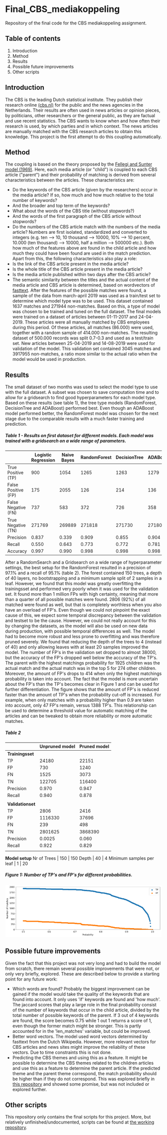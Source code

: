 # Final_CBS_mediakoppeling
Repository of the final code for the CBS mediakoppeling assignment.

## Table of contents
1. Introduction
2. Method
3. Results
4. Possible future improvements
5. Other scripts

## Introduction
The CBS is the leading Dutch statistical institute. They publish their research online [(cbs.nl)](https://www.cbs.nl/ "CBS's Homepage") for the public and the news agencies in the Netherlands. Their results are often used in news articles or opinion pieces, by politicians, other researchers or the general public, as they are factual and use recent statistics. The CBS wants to know when and how often their research is used, by which parties and in which context. The news articles are manually matched with the CBS research articles to obtain this knowledge. This project is the first attempt to do this coupling automatically.

## Method
The coupling is based on the theory proposed by the [Fellegi and Sunter model (1969)](https://amstat.tandfonline.com/doi/abs/10.1080/01621459.1969.10501049 "Fellegi and Sunter article"). Here, each media article (or "child") is coupled to each CBS article ("parent") and their probability of matching is derived from several characteristics between the articles. These characteristics are:
  * Do the keywords of the CBS article (given by the researchers) occur in the media article? If so, how much and how much relative to the total number of keywords?
  * And the broader and top term of the keywords? 
  * What about the words of the CBS title (without stopwords?)
  * And the words of the first paragraph of the CBS article without stopwords?
  * Do the numbers of the CBS article match with the numbers of the media article? Numbers are first isolated, standardized and converted to integers (e.g. ten --> 10, 10 thousand --> 10000, 10% --> 10 percent, 10.000 (ten thousand) --> 10000, half a million --> 500000 etc.).
  Both how much of the features above are found in the child article and how much they could have been found are used in the match prediction. Apart from this, the following characteristics also play a role:
  * Is the link of the CBS article present in the media article?
  * Is the whole title of the CBS article present in the media article?
  * Is the media article published within two days after the CBS article?
  * The semantic similarity between the titles and the actual content of the media article and CBS article is determined, based on wordvectors of [fasttext](https://fasttext.cc/docs/en/pretrained-vectors.html).
After the features of the possible matches were found, a sample of the data from march-april 2019 was used as a train/test set to determine which model type was to be used. This dataset contained 1637 matches and 271944 non-matches. Based on this, a type of model was chosen to be trained and tuned on the full dataset. The final models were trained on a dataset of articles between 01-11-2017 and 24-04-2019. These articles were all manually matched by CBS employees during this period. Of these articles, all matches (86.000) were used, together with a random sample of 414.000 non-matches. The resulting dataset of 500.000 records was split 0.7-0.3 and used as a test/train set. New articles between 25-04-2019 and 14-08-2019 were used for validation of the model. This validation set contained 3045 matches and 3917955 non-matches, a ratio more similar to the actual ratio when the model would be used in production. 

## Results
The small dataset of two months was used to select the model type to use with the full dataset. A subset was chosen to save computation time and to allow for a gridsearch to find good hyperparameters for each model type. Based on these results (see table 1), the tree type models (RandomForest, DecisionTree and ADABoost) performed best. Even though an ADABoost model performed better, the RandomForest model was chosen for the next stage due to the comparable results with a much faster training and prediction. 

##### Table 1 - Results on first dataset for different models. Each model was trained with a gridsearch on a wide range of parameters. 
|| Logistic Regression | Naive Bayes | RandomForest | DecisionTree | ADABoost | SVM
--- | --- | --- | --- | --- | --- | --- |
True Positive (TP) | 900 | 1054 | 1265 | 1263 | 1279 | 
False Positive (FP) | 175 | 2055 | 126 | 214 | 136 | 
False Negative (FN) | 737 | 583 | 372 | 726 | 358 | 
True Negative (TN) | 271769 | 269889 | 271818 | 271730 | 271808 | 
Precision | 0.837 | 0.339 | 0.909 | 0.855 | 0.904 | 
Recall | 0.550 | 0.643 | 0.773 | 0.772 | 0.781 | 
Accuracy | 0.997 | 0.990 | 0.998 | 0.998 | 0.998 | 0.997

After a RandomSearch and a Gridsearch on a wide range of hyperparameter settings, the best setup for the RandomForest resulted in a precision of 97.1% and a recall of 95.1% (table 2). The forest contained 150 trees, a depth of 40 layers, no bootstrapping and a minimum sample split of 2 samples in a leaf. However, we found that this model was greatly overfitting the trainingsset and performed very poorly when it was used for the validation set. It found more than 1 million FPs with high certainty, meaning that more than a quarter of all possible matches were found. 2806 (92%) of all matched were found as well, but that is completely worthless when you also have an overload of FP's. Even though we could not pinpoint the exact cause of this, we expect some temporal discrepancy between the validation and testset to be the cause. However, we could not really account for this by changing the datasets, as the model will also be used on new data during production, with possible temporal differences as well. The model had to become more robust and less prone to overfitting and was therefore pruned severely. We found that reducing the depth of the trees to 4 (instead of 40) and only allowing leaves with at least 20 samples improved the model. The number of FP's in the validation set dropped to almost 38000, but the accuracy of the FP's dropped well below the accuracy of the TP's. The parent with the highest matchings probability for 1925 children was the actual match and the actual match was in the top 5 for 274 other children. Moreover, the amount of FP's drops to 414 when only the highest matchings probability is taken into account. The fact that the model is more uncertain about the FP's than the TP's becomes clear in Figure 1 and can be used for further differentiation. The figure shows that the amount of FP's is reduced faster than the amount of TP's when the probability cut-off is increased. For example, when only matches with a probability higher than 0.9 are taken into account, only 47 FP's remain, versus 1388 TP's. This relationship can be used to determine a threshold value for automatic matching of the articles and can be tweaked to obtain more reliability or more automatic matches. 

##### Table 2
|| Unpruned model | Pruned model
--- | --- | ---
**Trainingsset** | | 
TP | 24180 | 22151
FP | 730 | 1240
FN | 1525 | 3073
TN | 122705 | 116400
Precision | 0.970 | 0.947
Recall | 0.940 | 0.878
 | | 
**Validationset** | | 
TP | 2806 | 2416
FP | 1116330 | 37696
FN | 239 | 498
TN | 2801625 | 3868390
Precision | 0.0025 | 0.060
Recall | 0.922 | 0.829
 | | 
**Model setup**
Nr of Trees | 150 | 150
Depth | 40 | 4
Minimum samples per leaf | 1 | 20

##### Figure 1: Number of TP's and FP's for different probabilities. 
![alt text](https://github.com/Killaars/Final_CBS_mediakoppeling/blob/master/TPandFPvs_probabilityplot.png "probability_plot")

 
  ## Possible future improvements
  Given the fact that this project was not very long and had to build the model from scratch, there remain several possible improvements that were not, or only very briefly, explored. These are described below to provide a starting point for any future work:
  * Which words are found? Probably the biggest improvement can be gained if the model would take the quality of the keywords that are found into account. It only uses 'if' keywords are found and 'how much'. The jaccard scores that play a large role in the final probability consist of the number of keywords that occur in the child article, divided by the total number of possible keywords of the parent. If 3 out of 4 keywords are found, the score becomes 0.75 while 1 out 1 returns a score of 1, even though the former match might be stronger. This is partly accounted for in the 'len_matches' variable, but could be improved.
  * Better word vectors. The model used word vectors determined by fasttext from the Dutch Wikipedia. However, more relevant vectors for CBS articles and news sites might improve the reliability of these vectors. Due to time constraints this is not done.
  * Predicting the CBS themes and using this as a feature. It might be possible to determine the CBS themes related to the children articles and use this as a feature to determine the parent article. If the predicted theme and the parent theme correspond, the match probability should be higher than if they do not correspond. This was explored briefly in [this repository](https://github.com/Killaars/CBS-themes) and showed some promise, but was not included or explored further.
  
  ## Other scripts
  This repository only contains the final scripts for this project. More, but relatively unfinished/undocumented, scripts can be found at [the working repository](https://github.com/Killaars/CBS2_mediakoppeling).
